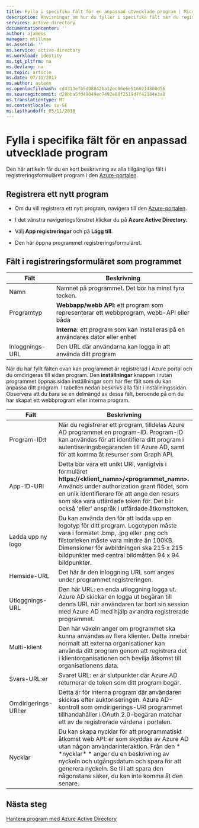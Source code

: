 ```yaml
---
title: Fylla i specifika fält för en anpassad utvecklade program | Microsoft Docs
description: Anvisningar om hur du fyller i specifika fält när du registrerar ett anpassat utvecklade program med Azure AD
services: active-directory
documentationcenter: ''
author: ajamess
manager: mtillman
ms.assetid: ''
ms.service: active-directory
ms.workload: identity
ms.tgt_pltfrm: na
ms.devlang: na
ms.topic: article
ms.date: 07/11/2017
ms.author: asteen
ms.openlocfilehash: cd4313efb5d08842ba12ec00e6e5160214800d56
ms.sourcegitcommit: d28bba5fd49049ec7492e88f2519d7f42184e3a8
ms.translationtype: MT
ms.contentlocale: sv-SE
ms.lasthandoff: 05/11/2018
---
```

# <a name="how-to-fill-out-specific-fields-for-a-custom-developed-application"></a>Fylla i specifika fält för en anpassad utvecklade program

Den här artikeln får du en kort beskrivning av alla tillgängliga fält i registreringsformuläret program i den [Azure-portalen](https://portal.azure.com).

## <a name="register-a-new-application"></a>Registrera ett nytt program

-   Om du vill registrera ett nytt program, navigera till den [Azure-portalen](https://portal.azure.com).

-   I det vänstra navigeringsfönstret klickar du på **Azure Active Directory.**

-   Välj **App registreringar** och på **Lägg till**.

-   Den här öppna programmet registreringsformuläret.

## <a name="fields-in-the-application-registration-form"></a>Fält i registreringsformuläret som programmet


| Fält            | Beskrivning                                                                              |
|------------------|------------------------------------------------------------------------------------------|
| Namn             | Namnet på programmet. Det bör ha minst fyra tecken.                |
| Programtyp | **Webbapp/webb API**: ett program som representerar ett webbprogram, webb-API eller båda 
| |**Interna**: ett program som kan installeras på en användares dator eller enhet           |
| Inloggnings-URL      | Den URL där användarna kan logga in att använda ditt program                                  |

När du har fyllt fälten ovan kan programmet är registrerad i Azure portal och du omdirigeras till sidan program. Den **inställningar** knappen i rutan programmet öppnas sidan inställningar som har fler fält som du kan anpassa ditt program. I tabellen nedan beskrivs alla fält i inställningssidan. Observera att du bara se en delmängd av dessa fält, beroende på om du har skapat ett webbprogram eller interna program.

| Fält           | Beskrivning                                                                                                                                                                                                                                                                                                     |
|-----------------|-----------------------------------------------------------------------------------------------------------------------------------------------------------------------------------------------------------------------------------------------------------------------------------------------------------------|
| Program-ID:t  | När du registrerar ett program, tilldelas Azure AD programmet en program-ID. Program-ID kan användas för att identifiera ditt program i autentiseringsbegäranden till Azure AD, samt för att komma åt resurser som Graph API.                                                          |
| App-ID-URI      | Detta bör vara ett unikt URI, vanligtvis i formuläret **https://&lt;klient\_namn&gt;/&lt;programmet\_namn&gt;.** Används under authorization grant flödet, som en unik identifierare för att ange den resurs som ska vara utfärdade token för. Det blir också 'eller' anspråk i utfärdade åtkomsttoken. |
| Ladda upp ny logo | Du kan använda den för att ladda upp en logotyp för ditt program. Logotypen måste vara i formatet .bmp, .jpg eller .png och filstorleken måste vara mindre än 100KB. Dimensioner för avbildningen ska 215 x 215 bildpunkter med central bildmåtten 94 x 94 bildpunkter.                                                       |
| Hemside-URL   | Det här är den inloggning URL som anges under programmet registreringen.                                                                                                                                                                                                                                              |
| Utloggnings-URL      | Den här URL: en enda utloggning logga ut. Azure AD skickar en logga ut begäran till denna URL när användaren tar bort sin session med Azure AD med hjälp av andra registrerade programmet.                                                                                                                                       |
| Multi-klient  | Den här växeln anger om programmet ska kunna användas av flera klienter. Detta innebär normalt att externa organisationer kan använda ditt program genom att registrera det i klientorganisationen och bevilja åtkomst till organisationens data.                                                                   |
| Svars-URL:er      | Svaret URL: er är slutpunkter där Azure AD returnerar de token som ditt program begär.                                                                                                                                                                                                          |
| Omdirigerings-URI:er   | Detta är för interna program där användaren skickas efter auktoriseringen. Azure AD-kontroll som omdirigerings-URI programmet tillhandahåller i OAuth 2.0-begäran matchar ett av de registrerade värdena i portalen.                                                            |
| Nycklar            | Du kan skapa nycklar för att programmatiskt åtkomst web API: er som skyddas av Azure AD utan någon användarinteraktion. Från den \* \*nycklar\* \* anger du en beskrivning av nyckeln och utgångsdatum och spara för att generera nyckeln. Se till att spara den någonstans säker, du kan inte komma åt den senare.             |

## <a name="next-steps"></a>Nästa steg
[Hantera program med Azure Active Directory](manage-apps/what-is-application-management.md)
